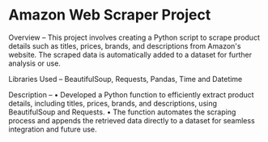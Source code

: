 # Amazon Web Scraper Project

Overview – This project involves creating a Python script to scrape product details such as titles, prices, brands, and descriptions from Amazon's website. The scraped data is automatically added to a dataset for further analysis or use.

Libraries Used – BeautifulSoup, Requests, Pandas, Time and Datetime

Description – 
•	Developed a Python function to efficiently extract product details, including titles, prices, brands, and descriptions, using BeautifulSoup and Requests.
•	The function automates the scraping process and appends the retrieved data directly to a dataset for seamless integration and future use.
